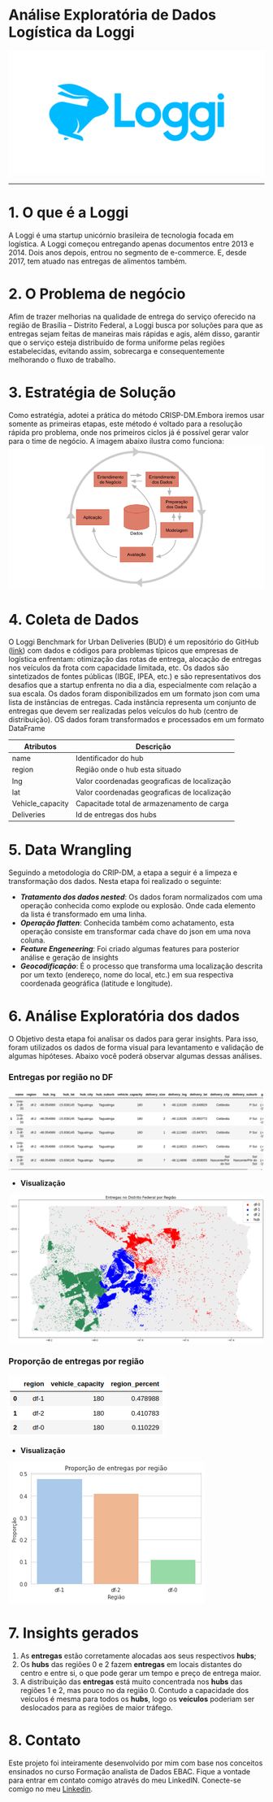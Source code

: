 # Análise Exploratória de Dados Logística da Loggi


![alt text](https://github.com/kedimo-cd/Analise_Logistica_da_loggi/blob/main/img/Loggi.png)
*******
# 1. O que é a Loggi

A Loggi é uma startup unicórnio brasileira de tecnologia focada em logística. A Loggi começou entregando apenas documentos entre 2013 e 2014. Dois anos depois, entrou no segmento de e-commerce. E, desde 2017, tem atuado nas entregas de alimentos também.


# 2. O Problema de negócio

 Afim de trazer melhorias na qualidade de entrega do serviço oferecido na região de Brasília – Distrito Federal, a Loggi busca por soluções para que as entregas sejam feitas de maneiras mais rápidas e agis, além disso, garantir que o serviço esteja distribuído de forma uniforme pelas regiões estabelecidas, evitando assim, sobrecarga e consequentemente melhorando o fluxo de trabalho.
 
# 3. Estratégia de Solução
 Como estratégia, adotei a prática do método CRISP-DM.Embora iremos usar somente as primeiras etapas, este método é voltado para a resolução rápida pro problema, onde nos primeiros ciclos já é possível gerar valor para o time de negócio. 
 A imagem abaixo ilustra como funciona:
![alt text](https://github.com/kedimo-cd/Analise_Logistica_da_loggi/blob/main/img/CRISP-DM.png)

# 4. Coleta de Dados

O Loggi Benchmark for Urban Deliveries (BUD) é um repositório do GitHub ([link](https://github.com/loggi/loggibud)) com dados e códigos para problemas típicos que empresas de logística enfrentam: otimização das rotas de entrega, alocação de entregas nos veículos da frota com capacidade limitada, etc. Os dados são sintetizados de fontes públicas (IBGE, IPEA, etc.) e são representativos dos desafios que a startup enfrenta no dia a dia, especialmente com relação a sua escala.
Os dados foram disponibilizados em um formato json com uma lista de instâncias de entregas. Cada instância representa um conjunto de entregas que devem ser realizadas pelos veículos do hub (centro de distribuição). OS dados foram transformados e processados em um formato DataFrame 
 
| Atributos | Descrição |
| ------ | ------- |
| name | Identificador do hub |
| region | Região onde o hub esta situado |
| lng | Valor coordenadas geograficas de localização|
| lat | Valor coordenadas geograficas de localização |
| Vehicle_capacity | Capacitade total de armazenamento de carga |
| Deliveries | Id de entregas dos hubs |

# 5. Data  Wrangling

Seguindo a metodologia do CRIP-DM, a etapa a seguir é a limpeza e transformação dos dados. Nesta etapa foi realizado o seguinte:

- **_Tratamento dos dados nested_**: Os dados foram normalizados com uma operação conhecida como explode ou explosão. Onde cada elemento da lista é transformado em uma linha.
- **_Operação flatten_**: Conhecida também como achatamento, esta operação consiste em transformar cada chave do json em uma nova coluna.
- **_Feature Engeneering_**: Foi criado algumas features para posterior análise e geração de insights 
- **_Geocodificação_**: É o processo que transforma uma localização descrita por um texto (endereço, nome do local, etc.) em sua respectiva coordenada geográfica (latitude e longitude).

# 6. Análise Exploratória dos dados

O Objetivo desta etapa foi analisar os dados para gerar insights. Para isso, foram utilizados os dados de forma visual para levantamento e validação de algumas hipóteses. Abaixo você poderá observar algumas dessas análises. 

### Entregas por região no DF
![alt text](https://github.com/kedimo-cd/Analise_Logistica_da_loggi/blob/main/img/mapa_hub_tabela.png)

- **Visualização**

![alt text](https://github.com/kedimo-cd/Analise_Logistica_da_loggi/blob/main/img/mapa_hub_df.png)


### Proporção de entregas por região

![alt text](https://github.com/kedimo-cd/Analise_Logistica_da_loggi/blob/main/img/Percentual%20_entregas_regiao.png)

- **Visualização**

![alt text](https://github.com/kedimo-cd/Analise_Logistica_da_loggi/blob/main/img/Entregas_por_regiao.png)

# 7. Insights gerados

1. As **entregas** estão corretamente alocadas aos seus respectivos **hubs**;
2. Os **hubs** das regiões 0 e 2 fazem **entregas** em locais distantes do centro e entre si, o que pode gerar um tempo e preço de entrega maior.
3. A distribuição das **entregas** está muito concentrada nos **hubs** das regiões 1 e 2, mas pouco no da região 0. Contudo a capacidade dos veículos é mesma para todos os **hubs**, logo os **veículos** poderiam ser deslocados para as regiões de maior tráfego.

# 8. Contato
Este projeto foi inteiramente desenvolvido por mim com base nos conceitos ensinados no curso Formação analista de Dados EBAC. Fique a vontade para entrar em contato comigo através do meu LinkedIN.
Conecte-se comigo no meu [Linkedin](https://www.linkedin.com/in/k%C3%A9dimo-alc%C3%A2ntara-4371ab234/).
